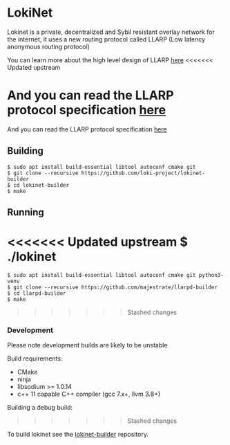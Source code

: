 # LokiNet

Lokinet is a private, decentralized and Sybil resistant overlay network for the internet, it uses a new routing protocol called LLARP (Low latency anonymous routing protocol)

You can learn more about the high level design of LLARP [here](doc/high-level.txt)
<<<<<<< Updated upstream

And you can read the LLARP protocol specification [here](doc/proto_v0.txt)
=======
And you can read the LLARP protocol specification [here](doc/proto_v0.txt)

## Building

    $ sudo apt install build-essential libtool autoconf cmake git
    $ git clone --recursive https://github.com/loki-project/lokinet-builder
    $ cd lokinet-builder
    $ make 

## Running

<<<<<<< Updated upstream
    $ ./lokinet
=======
    $ sudo apt install build-essential libtool autoconf cmake git python3-venv
    $ git clone --recursive https://github.com/majestrate/llarpd-builder
    $ cd llarpd-builder
    $ make
>>>>>>> Stashed changes

### Development

Please note development builds are likely to be unstable

Build requirements:

* CMake
* ninja
* libsodium >= 1.0.14
* c++ 11 capable C++ compiler (gcc 7.x+, llvm 3.8+)


Building a debug build:
>>>>>>> Stashed changes

To build lokinet see the [lokinet-builder](https://github.com/loki-project/lokinet-builder) repository.